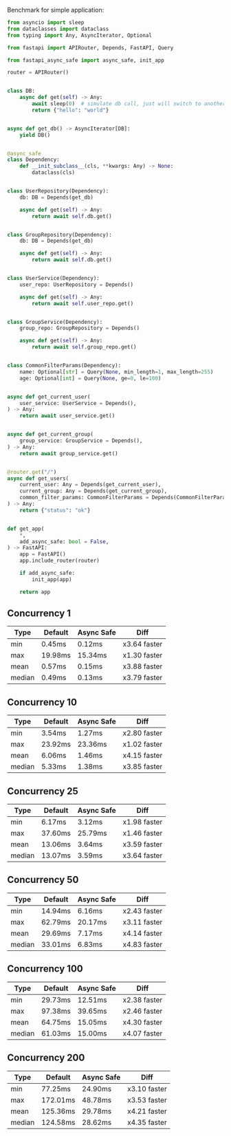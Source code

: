 
Benchmark for simple application:
```py
from asyncio import sleep
from dataclasses import dataclass
from typing import Any, AsyncIterator, Optional

from fastapi import APIRouter, Depends, FastAPI, Query

from fastapi_async_safe import async_safe, init_app

router = APIRouter()


class DB:
    async def get(self) -> Any:
        await sleep(0)  # simulate db call, just will switch to another task
        return {"hello": "world"}


async def get_db() -> AsyncIterator[DB]:
    yield DB()


@async_safe
class Dependency:
    def __init_subclass__(cls, **kwargs: Any) -> None:
        dataclass(cls)


class UserRepository(Dependency):
    db: DB = Depends(get_db)

    async def get(self) -> Any:
        return await self.db.get()


class GroupRepository(Dependency):
    db: DB = Depends(get_db)

    async def get(self) -> Any:
        return await self.db.get()


class UserService(Dependency):
    user_repo: UserRepository = Depends()

    async def get(self) -> Any:
        return await self.user_repo.get()


class GroupService(Dependency):
    group_repo: GroupRepository = Depends()

    async def get(self) -> Any:
        return await self.group_repo.get()


class CommonFilterParams(Dependency):
    name: Optional[str] = Query(None, min_length=1, max_length=255)
    age: Optional[int] = Query(None, ge=0, le=100)


async def get_current_user(
    user_service: UserService = Depends(),
) -> Any:
    return await user_service.get()


async def get_current_group(
    group_service: GroupService = Depends(),
) -> Any:
    return await group_service.get()


@router.get("/")
async def get_users(
    current_user: Any = Depends(get_current_user),
    current_group: Any = Depends(get_current_group),
    common_filter_params: CommonFilterParams = Depends(CommonFilterParams),
) -> Any:
    return {"status": "ok"}


def get_app(
    *,
    add_async_safe: bool = False,
) -> FastAPI:
    app = FastAPI()
    app.include_router(router)

    if add_async_safe:
        init_app(app)

    return app
```


## Concurrency 1

| Type            | Default         | Async Safe      | Diff            |
|-----------------|-----------------|-----------------|-----------------|
| min             | 0.45ms          | 0.12ms          | x3.64 faster    |
| max             | 19.98ms         | 15.34ms         | x1.30 faster    |
| mean            | 0.57ms          | 0.15ms          | x3.88 faster    |
| median          | 0.49ms          | 0.13ms          | x3.79 faster    |


## Concurrency 10

| Type            | Default         | Async Safe      | Diff            |
|-----------------|-----------------|-----------------|-----------------|
| min             | 3.54ms          | 1.27ms          | x2.80 faster    |
| max             | 23.92ms         | 23.36ms         | x1.02 faster    |
| mean            | 6.06ms          | 1.46ms          | x4.15 faster    |
| median          | 5.33ms          | 1.38ms          | x3.85 faster    |


## Concurrency 25

| Type            | Default         | Async Safe      | Diff            |
|-----------------|-----------------|-----------------|-----------------|
| min             | 6.17ms          | 3.12ms          | x1.98 faster    |
| max             | 37.60ms         | 25.79ms         | x1.46 faster    |
| mean            | 13.06ms         | 3.64ms          | x3.59 faster    |
| median          | 13.07ms         | 3.59ms          | x3.64 faster    |


## Concurrency 50

| Type            | Default         | Async Safe      | Diff            |
|-----------------|-----------------|-----------------|-----------------|
| min             | 14.94ms         | 6.16ms          | x2.43 faster    |
| max             | 62.79ms         | 20.17ms         | x3.11 faster    |
| mean            | 29.69ms         | 7.17ms          | x4.14 faster    |
| median          | 33.01ms         | 6.83ms          | x4.83 faster    |


## Concurrency 100

| Type            | Default         | Async Safe      | Diff            |
|-----------------|-----------------|-----------------|-----------------|
| min             | 29.73ms         | 12.51ms         | x2.38 faster    |
| max             | 97.38ms         | 39.65ms         | x2.46 faster    |
| mean            | 64.75ms         | 15.05ms         | x4.30 faster    |
| median          | 61.03ms         | 15.00ms         | x4.07 faster    |


## Concurrency 200

| Type            | Default         | Async Safe      | Diff            |
|-----------------|-----------------|-----------------|-----------------|
| min             | 77.25ms         | 24.90ms         | x3.10 faster    |
| max             | 172.01ms        | 48.78ms         | x3.53 faster    |
| mean            | 125.36ms        | 29.78ms         | x4.21 faster    |
| median          | 124.58ms        | 28.62ms         | x4.35 faster    |

